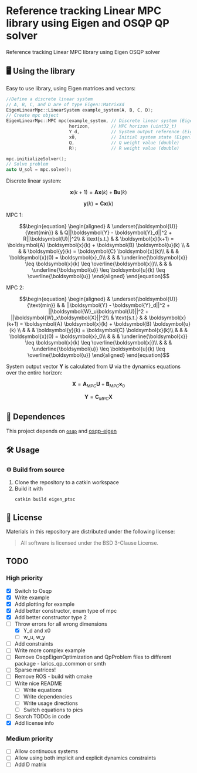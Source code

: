 # Reference tracking Linear MPC library using Eigen and OSQP QP solver
Reference tracking Linear MPC library using Eigen OSQP solver 

## 🖥️ Using the library

Easy to use library, using Eigen matrices and vectors:

```cpp
//Define a discrete linear system 
// A, B, C, and D are of type Eigen::MatrixXd
EigenLinearMpc::LinearSystem example_system(A, B, C, D); 
// Create mpc object
EigenLinearMpc::MPC mpc(example_system, // Discrete linear system (EigenLinearMpc::LinearSystem)
                        horizon,        // MPC horizon (uint32_t)
                        Y_d,            // System output reference (Eigen::VectorXd)
                        x0,             // Initial system state (Eigen::VectorXd)
                        Q,              // Q weight value (double)
                        R);             // R weight value (double)

mpc.initializeSolver();
// Solve problem
auto U_sol = mpc.solve();
```


Discrete linear system:

$$
\boldsymbol{x}(k+1) = \boldsymbol{A}\boldsymbol{x}(k) + \boldsymbol{B}\boldsymbol{u}(k)
$$

$$
\boldsymbol{y}(k) = \boldsymbol{C}\boldsymbol{x}(k)
$$

  

MPC 1:

  

$$\begin{equation}
\begin{aligned}
& \underset{\boldsymbol{U}}{\text{min}} & &
Q||\boldsymbol{Y} - \boldsymbol{Y}_d||^2 + R||\boldsymbol{U}||^2\\
& \text{s.t.} & & \boldsymbol{x}(k+1) =
\boldsymbol{A} \boldsymbol{x}(k) +
\boldsymbol{B} \boldsymbol{u}(k) \\
& & & \boldsymbol{y}(k) =
\boldsymbol{C} \boldsymbol{x}(k)\\
& & & \boldsymbol{x}(0) =
\boldsymbol{x}_0\\
& & & \underline{\boldsymbol{x}} \leq  \boldsymbol{x}(k) \leq  \overline{\boldsymbol{x}}\\
& & & \underline{\boldsymbol{u}} \leq  \boldsymbol{u}(k) \leq  \overline{\boldsymbol{u}}
\end{aligned}
\end{equation}$$

MPC 2:

$$\begin{equation}
\begin{aligned}
& \underset{\boldsymbol{U}}{\text{min}} & &
||\boldsymbol{Y} - \boldsymbol{Y}_d||^2 + ||\boldsymbol{W}_u\boldsymbol{U}||^2 + ||\boldsymbol{W}_x\boldsymbol{X}||^2\\
& \text{s.t.} & & \boldsymbol{x}(k+1) =
\boldsymbol{A} \boldsymbol{x}(k) +
\boldsymbol{B} \boldsymbol{u}(k) \\
& & & \boldsymbol{y}(k) =
\boldsymbol{C} \boldsymbol{x}(k)\\
& & & \boldsymbol{x}(0) =
\boldsymbol{x}_0\\
& & & \underline{\boldsymbol{x}} \leq  \boldsymbol{x}(k) \leq  \overline{\boldsymbol{x}}\\
& & & \underline{\boldsymbol{u}} \leq  \boldsymbol{u}(k) \leq  \overline{\boldsymbol{u}}
\end{aligned}
\end{equation}$$

System output vector $\boldsymbol{Y}$ is calculated from $\boldsymbol{U}$ via the dynamics equations over the entire horizon:

$$\boldsymbol{X} = \boldsymbol{A}_{MPC} \boldsymbol{U} + \boldsymbol{B} _{MPC} \boldsymbol{x}_0$$

$$
\boldsymbol{Y} = \boldsymbol{C}_{MPC} \boldsymbol{X}
$$

## 📄 Dependences

This project depends on [`osqp`](https://github.com/ivatavuk/osqp) and [osqp-eigen](https://github.com/ivatavuk/osqp-eigen)

## 🛠️ Usage

### ⚙️ Build from source

1. Clone the repository to a catkin workspace
2. Build it with
   ```
   catkin build eigen_ptsc
   ```

## 📝 License

Materials in this repository are distributed under the following license:

> All software is licensed under the BSD 3-Clause License.

## TODO
### High priority
- [x] Switch to Osqp
- [x] Write example
- [x] Add plotting for example
- [x] Add better constructor, enum type of mpc
- [x] Add better constructor type 2
- [ ] Throw errors for all wrong dimensions
    - [x] Y_d and x0
    - [ ] w_u, w_y
- [ ] Add constraints
- [ ] Write more complex example
- [ ] Remove OsqpEigenOptimization and QpProblem files to different package - larics_qp_common or smth
- [ ] Sparse matrices!
- [ ] Remove ROS - build with cmake
- [ ] Write nice README
    - [ ] Write equations
    - [ ] Write dependencies
    - [ ] Write usage directions
    - [ ] Switch equations to pics
- [ ] Search TODOs in code
- [x] Add license info

### Medium priority
- [ ] Allow continuous systems
- [ ] Allow using both implicit and explicit dynamics constraints
- [ ] Add D matrix
